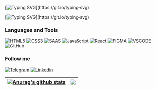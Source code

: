 [![Typing SVG](https://readme-typing-svg.herokuapp.com?color=%2336BCF7&lines=Welcome+to+my+profile+.)](https://git.io/typing-svg)

[![Typing SVG](https://readme-typing-svg.herokuapp.com?color=%15c494&lines=I+am+Junior+Front+End+Developer+.)](https://git.io/typing-svg)

### Languages and Tools

![HTML5](https://img.shields.io/badge/-HTML-ec3e0e?style=flat&logo=HTML5&logoColor=fff)
![CSS3](https://img.shields.io/badge/-CSS3-0f72b5?style=flat&logo=CSS3&logoColor=fff)
![SAAS](https://img.shields.io/badge/Sass-CC6699?style=flat&logo=Sass&logoColor=fff)
![JavaScript](https://img.shields.io/badge/-JavaScript-e4cf0e?style=flat&logo=JavaScript&logoColor=fff)
![React](https://img.shields.io/badge/-ReactJS-11c9ee?style=flat&logo=React&logoColor=fff)
![FIGMA](https://img.shields.io/badge/Figma-F24E1E?style=flat&logo=figma&logoColor=fff)
![VSCODE](https://img.shields.io/badge/VSCode-1f425f?style=flat&logo=visualstudiocode&logoColor=fff)
![GitHub](https://img.shields.io/badge/-GitHub-0f72b5?style=flat&logo=GitHub&logoColor=fff?logoWidth=60)

### Follow me

[![Telegram](https://img.shields.io/badge/-Telegram-004f76?style=flat-square&logo=Telegram&logoColor=fff)](https://t.me/Ruslan_Negoda)
[![Linkedin](https://img.shields.io/badge/Linkedin-0a63bc?style=flat&logo=Linkedin&logoColor=fff)](https://www.linkedin.com/in/ruslan-negoda-640985225/)

| <a href="https://github.com/RuslanNegoda1989Arjuna/github-readme-stats"><img align="center" src="https://github-readme-stats.vercel.app/api?username=RuslanNegoda1989Arjuna&show_icons=true&include_all_commits=true&theme=buefy&hide_border=true" alt="Anurag's github stats" /></a> | <a href="https://github.com/RuslanNegoda1989Arjuna/github-readme-stats"><img align="center" src="https://github-readme-stats.vercel.app/api/top-langs/?username=RuslanNegoda1989Arjuna&layout=compact&theme=buefy&hide_border=true" /></a> |
| ------------------------------------------------------------------------------------------------------------------------------------------------------------------------------------------------------------------------------------------------------------------------------------- | ------------------------------------------------------------------------------------------------------------------------------------------------------------------------------------------------------------------------------------------ |
